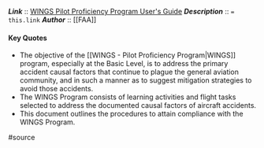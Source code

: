 ***Link***      :: [WINGS Pilot Proficiency Program User's Guide](https://www.faasafety.gov/documents/wings_manual.pdf)
***Description***      :: `= this.link`
***Author*** :: [[FAA]]

#### Key Quotes
* The objective of the [[WINGS - Pilot Proficiency Program|WINGS]] program, especially at the Basic Level, is to address the primary accident causal factors that continue to plague the general aviation community, and in such a manner as to suggest mitigation strategies to avoid those accidents.
* The WINGS Program consists of learning activities and flight tasks selected to address the documented causal factors of aircraft accidents.
* This document outlines the procedures to attain compliance with the WINGS Program.

#source